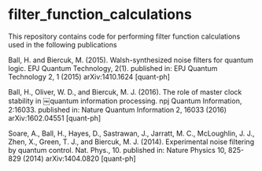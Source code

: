 # filter_function_calculations

This repository contains code for performing filter function calculations used in the following publications

Ball, H. and Biercuk, M. (2015). Walsh-synthesized noise filters for quantum logic. EPJ Quantum Technology, 2(1).
published in: EPJ Quantum Technology 2, 1 (2015)
arXiv:1410.1624 [quant-ph]

Ball, H., Oliver, W. D., and Biercuk, M. J. (2016). The role of master clock stability in
￼quantum information processing. npj Quantum Information, 2:16033.
published in: Nature Quantum Information 2, 16033 (2016) 
arXiv:1602.04551 [quant-ph]

Soare, A., Ball, H., Hayes, D., Sastrawan, J., Jarratt, M. C., McLoughlin, J. J., Zhen, X., Green, T. J., and Biercuk, M. J. (2014). Experimental noise filtering by quantum control. Nat. Phys., 10.
published in: Nature Physics 10, 825-829 (2014)
arXiv:1404.0820 [quant-ph]
